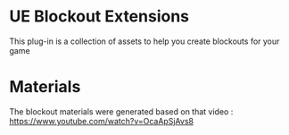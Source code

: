 # UE Blockout Extensions

This plug-in is a collection of assets to help you create blockouts for your game

# Materials

The blockout materials were generated based on that video : https://www.youtube.com/watch?v=OcaApSjAvs8